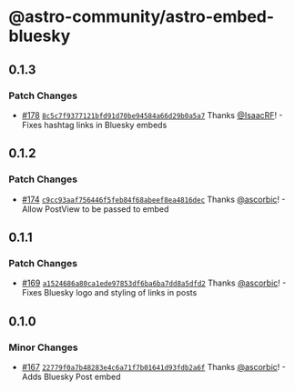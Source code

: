 # @astro-community/astro-embed-bluesky

## 0.1.3

### Patch Changes

- [#178](https://github.com/delucis/astro-embed/pull/178) [`8c5c7f9377121bfd91d70be94584a66d29b0a5a7`](https://github.com/delucis/astro-embed/commit/8c5c7f9377121bfd91d70be94584a66d29b0a5a7) Thanks [@IsaacRF](https://github.com/IsaacRF)! - Fixes hashtag links in Bluesky embeds

## 0.1.2

### Patch Changes

- [#174](https://github.com/delucis/astro-embed/pull/174) [`c9cc93aaf756446f5feb84f68abeef8ea4816dec`](https://github.com/delucis/astro-embed/commit/c9cc93aaf756446f5feb84f68abeef8ea4816dec) Thanks [@ascorbic](https://github.com/ascorbic)! - Allow PostView to be passed to embed

## 0.1.1

### Patch Changes

- [#169](https://github.com/delucis/astro-embed/pull/169) [`a1524686a80ca1ede97853df6ba6ba7dd8a5dfd2`](https://github.com/delucis/astro-embed/commit/a1524686a80ca1ede97853df6ba6ba7dd8a5dfd2) Thanks [@ascorbic](https://github.com/ascorbic)! - Fixes Bluesky logo and styling of links in posts

## 0.1.0

### Minor Changes

- [#167](https://github.com/delucis/astro-embed/pull/167) [`22779f0a7b48283e4c6a71f7b01641d93fdb2a6f`](https://github.com/delucis/astro-embed/commit/22779f0a7b48283e4c6a71f7b01641d93fdb2a6f) Thanks [@ascorbic](https://github.com/ascorbic)! - Adds Bluesky Post embed
